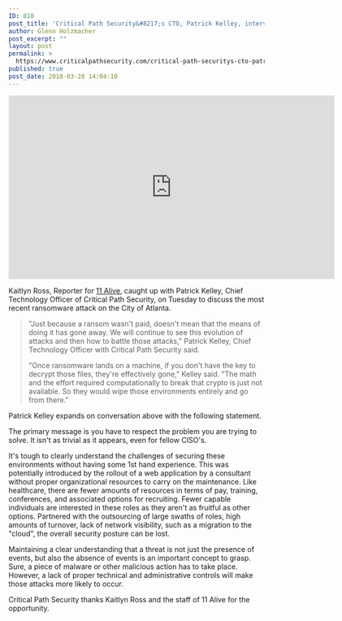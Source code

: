 ```yaml
---
ID: 810
post_title: 'Critical Path Security&#8217;s CTO, Patrick Kelley, interviewed by 11Alive News.'
author: Glenn Holzmacher
post_excerpt: ""
layout: post
permalink: >
  https://www.criticalpathsecurity.com/critical-path-securitys-cto-patrick-kelley-interviewed-by-11alive-news/
published: true
post_date: 2018-03-28 14:04:10
---
```

<iframe style="border: 1px solid #e6e6e6;" src="https://media.11alive.com/embeds/video/8058608/iframe" width="640" height="360" allowfullscreen="allowfullscreen"></iframe>

Kaitlyn Ross, Reporter for <a href="http://www.11alive.com/article/sports/local/refuse-or-pay-up-has-atlantas-chance-to-pay-the-digital-ransom-passed/85-532519574" target="_blank" rel="noopener">11 Alive</a>, caught up with Patrick Kelley, Chief Technology Officer of Critical Path Security, on Tuesday to discuss the most recent ransomware attack on the City of Atlanta.
<blockquote>"Just because a ransom wasn't paid, doesn't mean that the means of doing it has gone away. We will continue to see this evolution of attacks and then how to battle those attacks," Patrick Kelley, Chief Technology Officer with Critical Path Security said.

"Once ransomware lands on a machine, if you don't have the key to decrypt those files, they're effectively gone," Kelley said. "The math and the effort required computationally to break that crypto is just not available. So they would wipe those environments entirely and go from there."</blockquote>
Patrick Kelley expands on conversation above with the following statement.

The primary message is you have to respect the problem you are trying to solve. It isn't as trivial as it appears, even for fellow CISO's.

It's tough to clearly understand the challenges of securing these environments without having some 1st hand experience. This was potentially introduced by the rollout of a web application by a consultant without proper organizational resources to carry on the maintenance. Like healthcare, there are fewer amounts of resources in terms of pay, training, conferences, and associated options for recruiting. Fewer capable individuals are interested in these roles as they aren't as fruitful as other options. Partnered with the outsourcing of large swaths of roles, high amounts of turnover, lack of network visibility, such as a migration to the "cloud", the overall security posture can be lost.

Maintaining a clear understanding that a threat is not just the presence of events, but also the absence of events is an important concept to grasp. Sure, a piece of malware or other malicious action has to take place. However, a lack of proper technical and administrative controls will make those attacks more likely to occur.

Critical Path Security thanks Kaitlyn Ross and the staff of 11 Alive for the opportunity.
